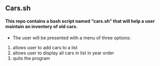 ## Cars.sh
#### This repo contains a bash script named “cars.sh” that will help a user maintain an inventory of old cars.
 
*  The user will be presented with a menu of three options:
1. allows user to add cars to a list
2. allows user to display all cars in list in year order
4. quits the program

